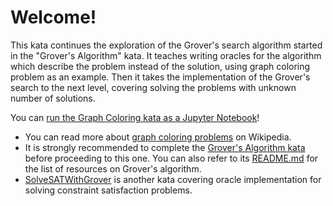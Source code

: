 # Welcome!

This kata continues the exploration of the Grover's search algorithm started in the "Grover's Algorithm" kata. 
It teaches writing oracles for the algorithm which describe the problem instead of the solution, using graph coloring problem as an example. 
Then it takes the implementation of the Grover's search to the next level, covering solving the problems with unknown number of solutions.

You can [run the Graph Coloring kata as a Jupyter Notebook](https://mybinder.org/v2/gh/Microsoft/QuantumKatas/main?filepath=GraphColoring%2FGraphColoring.ipynb)!

* You can read more about [graph coloring problems](https://en.wikipedia.org/wiki/Graph_coloring) on Wikipedia.
* It is strongly recommended to complete the [Grover's Algorithm kata](./../GroversAlgorithm/) before proceeding to this one. You can also refer to its [README.md](./../GroversAlgorithm/README.md) for the list of resources on Grover's algorithm.
* [SolveSATWithGrover](./../SolveSATWithGrover/) is another kata covering oracle implementation for solving constraint satisfaction problems.
